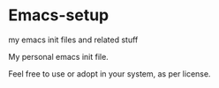 # Emacs-setup
my emacs init files and related stuff

My personal emacs init file.

Feel free to use or adopt in your system, as per license.
